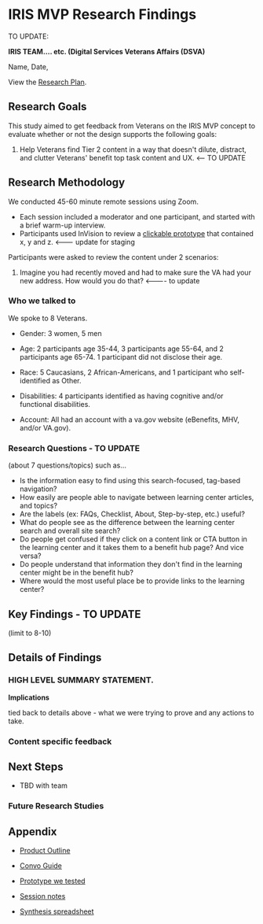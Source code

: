 # IRIS MVP Research Findings 


TO UPDATE:

**IRIS TEAM.... etc. (Digital Services Veterans Affairs (DSVA)**

Name, Date, 

View the [Research Plan](link).

## Research Goals 

This study aimed to get feedback from Veterans on the IRIS MVP concept to evaluate whether or not the design supports the following goals:

1. Help Veterans find Tier 2 content in a way that doesn't dilute, distract, and clutter Veterans' benefit top task content and UX. <-- TO UPDATE


## Research Methodology 

We conducted 45-60 minute remote sessions using Zoom. 

- Each session included a moderator and one participant, and started with a brief warm-up interview.
- Participants used InVision to review a [clickable prototype]() that contained x, y and z.  <--- update for staging

Participants were asked to review the content under 2 scenarios:

1. Imagine you had recently moved and had to make sure the VA had your new address. How would you do that?  <---- to update


### Who we talked to

We spoke to 8 Veterans.

-   Gender: 3 women, 5 men

-   Age: 2 participants age 35-44, 3 participants age 55-64, and 2 participants age 65-74. 1 participant did not disclose their age.

-   Race: 5 Caucasians, 2 African-Americans, and 1 participant who self-identified as Other.

-   Disabilities: 4 participants identified as having cognitive and/or functional disabilities.

-   Account: All had an account with a va.gov website (eBenefits, MHV, and/or VA.gov).


### Research Questions - TO UPDATE

(about 7 questions/topics) such as...

- Is the information easy to find using this search-focused, tag-based navigation?
- How easily are people able to navigate between learning center articles, and topics?
- Are the labels (ex: FAQs, Checklist, About, Step-by-step, etc.) useful?
- What do people see as the difference between the learning center search and overall site search?
- Do people get confused if they click on a content link or CTA button in the learning center and it takes them to a benefit hub page? And vice versa?
- Do people understand that information they don't find in the learning center might be in the benefit hub?
- Where would the most useful place be to provide links to the learning center?

## Key Findings - TO UPDATE

(limit to 8-10)


## Details of Findings

### **HIGH LEVEL SUMMARY STATEMENT.**




**Implications**

tied back to details above - what we were trying to prove and any actions to take.




### **Content specific feedback**


## Next Steps 

- TBD with team


### Future Research Studies


## Appendix

- [Product Outline]() 

- [Convo Guide]()

- [Prototype we tested]()

- [Session notes]()

- [Synthesis spreadsheet]()
